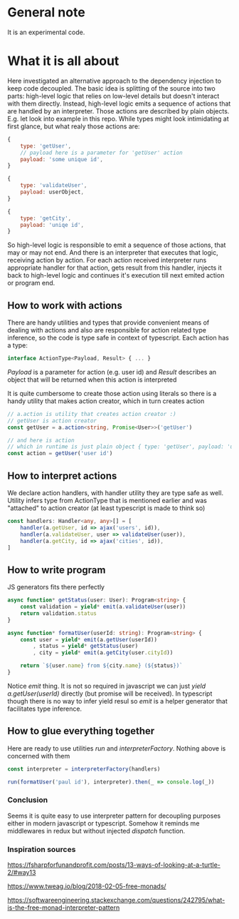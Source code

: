 # General note
It is an experimental code. 


# What it is all about
Here investigated an alternative approach to the dependency injection to keep code decoupled.
The basic idea is splitting of the source into two parts: high-level logic that relies on low-level details but doesn't interact with them directly.
Instead, high-level logic emits a sequence of actions that are handled by an interpreter. Those actions are described by plain objects.
E.g. let look into example in this repo. While types might look intimidating at first glance, but what realy those actions are:
```js
{
    type: 'getUser',
    // payload here is a parameter for 'getUser' action
    payload: 'some unique id',
}

{
    type: 'validateUser',
    payload: userObject,
}

{
    type: 'getCity',
    payload: 'uniqe id',
}
```
So high-level logic is responsible to emit a sequence of those actions, that may or may not end. And there is an interpreter that executes that logic, receiving action by action. For each action received interpreter runs appropriate handler for that action, gets result from this handler, injects it back to high-level logic and continues it's execution till next emited action or program end.

## How to work with actions
There are handy utilities and types that provide convenient means of dealing with actions and also are responsible for action related type inference, so the code is type safe in context of typescript. Each action has a type:
```ts
interface ActionType<Payload, Result> { ... }
```
_Payload_ is a parameter for action (e.g. user id) and _Result_ describes an object that will be returned when this action is interpreted

It is quite cumbersome to create those action using literals so there is a handy utility that makes action creator, which in turn creates action
```ts
// a.action is utility that creates action creator :)
// getUser is action creator
const getUser = a.action<string, Promise<User>>('getUser')

// and here is action
// which in runtime is just plain object { type: 'getUser', payload: 'user id' }
const action = getUser('user id')
```
## How to interpret actions
We declare action handlers, with handler utility they are type safe as well. Utility infers type from ActionType that is mentioned earlier and was "attached" to action creator (at least typescript is made to think so)
```ts
const handlers: Handler<any, any>[] = [
    handler(a.getUser, id => ajax('users', id)),
    handler(a.validateUser, user => validateUser(user)),
    handler(a.getCity, id => ajax('cities', id)),
]
```
## How to write program
JS generators fits there perfectly
```ts
async function* getStatus(user: User): Program<string> {
    const validation = yield* emit(a.validateUser(user))
    return validation.status
}

async function* formatUser(userId: string): Program<string> {
    const user = yield* emit(a.getUser(userId))
        , status = yield* getStatus(user)
        , city = yield* emit(a.getCity(user.cityId))

    return `${user.name} from ${city.name} (${status})`
}
```
Notice _emit_ thing. It is not so required in javascript we can just _yield a.getUser(userId)_ directly (but promise will be received). In typescript though there is no way to infer yield resul so _emit_ is a helper generator that facilitates type inference.

## How to glue everything together
Here are ready to use utilities _run_ and _interpreterFactory_. Nothing above is concerned with them
```ts
const interpreter = interpreterFactory(handlers)

run(formatUser('paul id'), interpreter).then(_ => console.log(_))
```

### Conclusion
Seems it is quite easy to use interpreter pattern for decoupling purposes either in modern javascript or typescript. Somehow it reminds me middlewares in redux but without injected _dispatch_ function.

### Inspiration sources
https://fsharpforfunandprofit.com/posts/13-ways-of-looking-at-a-turtle-2/#way13

https://www.tweag.io/blog/2018-02-05-free-monads/

https://softwareengineering.stackexchange.com/questions/242795/what-is-the-free-monad-interpreter-pattern
